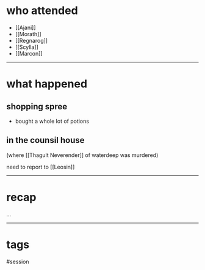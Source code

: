 # who attended

- [[Ajani]]
- [[Morath]]
- [[Regnarog]]
- [[Scylla]]
- [[Marcon]]

---
# what happened

## shopping spree
- bought a whole lot of potions

## in the counsil house
(where [[Thagult Neverender]] of waterdeep was murdered)

need to report to [[Leosin]]


---
# recap

...

---
# tags

#session